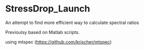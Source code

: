 # StressDrop_Launch

An attempt to find more efficient way to calculate spectral ratios 

Previoulsy based on Matlab scripts. 

using mtspec (https://github.com/krischer/mtspec)
